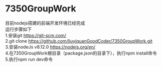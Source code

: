 # 7350GroupWork
目前nodejs搭建的前端开发环境已经完成<br/>
运行步骤如下<br/>
1.安装git https://git-scm.com/<br/>
2.git clone https://github.com/liuyiquanGoodCoder/7350GroupWork.git<br/>
3.安装nodeJs v8.12.0  https://nodejs.org/en/<br/>
4.在7350GroupWork根目录（package.json的目录下），执行npm install命令<br/>
5.执行npm run dev命令<br/>
